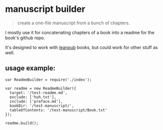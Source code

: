 # manuscript builder
> create a one-file manuscript from a bunch of chapters.

I mostly use it for concatenating chapters of a book into a readme for the book's github repo.

It's designed to work with [leanpub](http://leanpub.com) books, but could work for other stuff as well.

## usage example:

```
var ReadmeBuilder = require('./index');

var readme = new ReadmeBuilder({
  target: '/test-readme.md',
  exclude: ['huh.txt'],
  include: ['preface.md'],
  bookDir: '/test-manuscript/',
  tableOfContents: '/test-manuscript/Book.txt'
});

readme.build();
```
